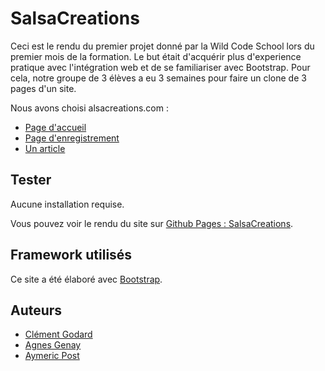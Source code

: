 # SalsaCreations

Ceci est le rendu du premier projet donné par la Wild Code School lors du premier mois de la formation. Le but était d'acquérir plus d'experience pratique avec l'intégration web et de se familiariser avec Bootstrap. Pour cela, notre groupe de 3 élèves a eu 3 semaines pour faire un clone de 3 pages d'un site.

Nous avons choisi alsacreations.com :
- [Page d'accueil](https://www.alsacreations.com/)
- [Page d'enregistrement](https://www.alsacreations.com/ident/register/)
- [Un article](https://www.alsacreations.com/actu/lire/1766-resultats-du-sondage-formations-web-et-formations-en-ligne.html)

## Tester

Aucune installation requise.

Vous pouvez voir le rendu du site sur [Github Pages : SalsaCreations](https://clementgodard.github.io/SalsaCreations/).

## Framework utilisés

Ce site a été élaboré avec [Bootstrap](https://getbootstrap.com/).

## Auteurs

- [Clément Godard](https://github.com/StartsClems)
- [Agnes Genay](https://github.com/GitHubAgneska/)
- [Aymeric Post](https://github.com/AymericPost)
